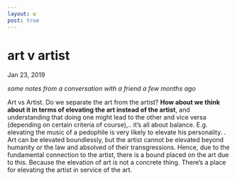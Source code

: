 ```yaml
---
layout: w
post: true
---
```

# art v artist

Jan 23, 2019

*some notes from a conversation with a friend a few months ago*

Art vs Artist. Do we separate the art from the artist? **How about we think about it in terms of elevating the art instead of the artist**, and understanding that doing one might lead to the other and vice versa (depending on certain criteria of course),.. it’s all about balance. E.g.  elevating the music of a pedophile is very likely to elevate his personality. . Art can be elevated boundlessly, but the artist cannot be elevated beyond humanity or the law and absolved of their transgressions. Hence, due to the fundamental connection to the artist, there is a bound placed on the art due to this. Because the elevation of art is not a concrete thing. There’s a place for elevating the artist in service of the art.
